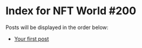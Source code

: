 # Index for NFT World #200
Posts will be displayed in the order below:

- [Your first post](./001-first.md)

